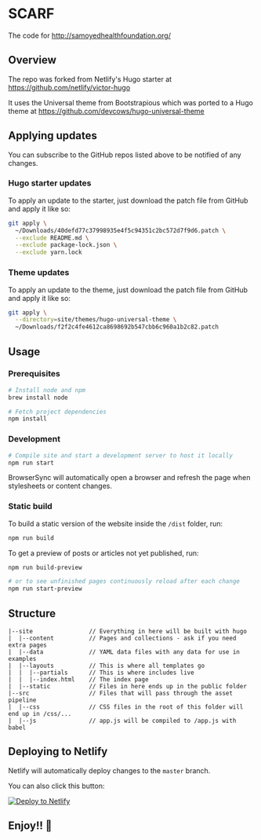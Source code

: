 # SCARF

The code for http://samoyedhealthfoundation.org/

## Overview

The repo was forked from Netlify's Hugo starter at
https://github.com/netlify/victor-hugo

It uses the Universal theme from Bootstrapious which was ported to a Hugo theme at
https://github.com/devcows/hugo-universal-theme

## Applying updates

You can subscribe to the GitHub repos listed above to be notified of any changes.

### Hugo starter updates

To apply an update to the starter, just download the patch file from GitHub and apply it like so:

```bash
git apply \
  ~/Downloads/40defd77c37998935e4f5c94351c2bc572d7f9d6.patch \
  --exclude README.md \
  --exclude package-lock.json \
  --exclude yarn.lock
```

### Theme updates

To apply an update to the theme, just download the patch file from GitHub and apply it like so:

```bash
git apply \
  --directory=site/themes/hugo-universal-theme \
  ~/Downloads/f2f2c4fe4612ca8698692b547cbb6c960a1b2c82.patch
```

## Usage

### Prerequisites

```bash
# Install node and npm
brew install node

# Fetch project dependencies
npm install
```

### Development

```bash
# Compile site and start a development server to host it locally
npm run start
```

BrowserSync will automatically open a browser and refresh the page when stylesheets or content changes.

### Static build

To build a static version of the website inside the `/dist` folder, run:

```bash
npm run build
```

To get a preview of posts or articles not yet published, run:

```bash
npm run build-preview

# or to see unfinished pages continuously reload after each change
npm run start-preview
```

## Structure

```
|--site                // Everything in here will be built with hugo
|  |--content          // Pages and collections - ask if you need extra pages
|  |--data             // YAML data files with any data for use in examples
|  |--layouts          // This is where all templates go
|  |  |--partials      // This is where includes live
|  |  |--index.html    // The index page
|  |--static           // Files in here ends up in the public folder
|--src                 // Files that will pass through the asset pipeline
|  |--css              // CSS files in the root of this folder will end up in /css/...
|  |--js               // app.js will be compiled to /app.js with babel
```

## Deploying to Netlify

Netlify will automatically deploy changes to the `master` branch.

You can also click this button:

[![Deploy to Netlify](https://www.netlify.com/img/deploy/button.svg)](https://app.netlify.com/start/deploy?repository=https://gitlab.com/modille/scarf-website)

## Enjoy!! 🐶
